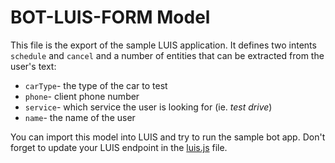 # BOT-LUIS-FORM Model

This file is the export of the sample LUIS application.
It defines two intents `schedule` and `cancel` and a number of entities that can be extracted from the user's text:

* `carType`- the type of the car to test
* `phone`- client phone number
* `service`- which service the user is looking for (ie. _test drive_)
* `name`- the name of the user

You can import this model into LUIS and try to run the sample bot app.
Don't forget to update your LUIS endpoint in the [luis.js](../luis.js) file.

